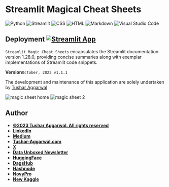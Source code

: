 # Streamlit Magical Cheat Sheets 




![Python](https://img.shields.io/badge/python-3670A0?style=for-the-badge&logo=python&logoColor=ffdd54)
![Streamlit](https://img.shields.io/badge/Streamlit-FF4B4B.svg?style=for-the-badge&logo=Streamlit&logoColor=white)
![CSS](https://img.shields.io/badge/CSS3-1572B6.svg?style=for-the-badge&logo=CSS3&logoColor=white)
![HTML](https://img.shields.io/badge/HTML5-E34F26.svg?style=for-the-badge&logo=HTML5&logoColor=white)
![Markdown](https://img.shields.io/badge/markdown-%23000000.svg?style=for-the-badge&logo=markdown&logoColor=white)
![Visual Studio Code](https://img.shields.io/badge/Visual%20Studio%20Code-0078d7.svg?style=for-the-badge&logo=visual-studio-code&logoColor=white)
## Deployment  [![Streamlit App](https://static.streamlit.io/badges/streamlit_badge_black_white.svg)](https://cheat-sheets.streamlit.app/)


`Streamlit Magic Cheat Sheets` encapsulates the Streamlit documentation version 1.28.0, providing concise summaries along with exemplar implementations of Streamlit code snippets.

**Version**`October, 2023 v1.1.1` 

The development and maintenance of this application are solely undertaken by [Tushar Aggarwal](https://www.linkedin.com/in/tusharaggarwalinseec/)

![magic sheet home](https://github.com/tushar2704/Streamlit-Magic-Cheat-Sheet/assets/66141195/d907e2e0-efed-49a2-8d31-3ff683f11e27)
![magic sheet 2](https://github.com/tushar2704/Streamlit-Magic-Cheat-Sheet/assets/66141195/cadb5a40-1402-4267-b63b-37b48eeef27d)

 
## Author  
- [<ins><b>©2023 Tushar Aggarwal. All rights reserved</b></ins>](https://www.tushar-aggarwal.com/)
- <b>[LinkedIn](https://www.linkedin.com/in/tusharaggarwalinseec/)</b>
- <b>[Medium](https://medium.com/@tushar_aggarwal)</b> 
- <b>[Tushar-Aggarwal.com](https://www.tushar-aggarwal.com/)</b>
- <b>[X](https://twitter.com/TaggData)</b> 
- <b>[Data Unboxed Newsletter](https://tadata.substack.com/)</b> 
- <b>[HuggingFace](https://huggingface.co/tushar27)</b> 
- <b>[DagsHub](https://dagshub.com/tushar27)</b> 
- <b>[Hashnode](https://hashnode.com/@TAGG)</b> 
- <b>[NovyPro](https://www.novypro.com/profile_projects/tusharagg)</b> 
- <b>[New Kaggle](https://www.kaggle.com/tagg27)</b> 

